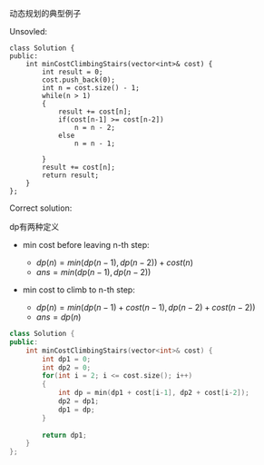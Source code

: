 动态规划的典型例子

Unsovled:

```
class Solution {
public:
    int minCostClimbingStairs(vector<int>& cost) {
        int result = 0;
        cost.push_back(0);
        int n = cost.size() - 1;
        while(n > 1)
        {
            result += cost[n];
            if(cost[n-1] >= cost[n-2])
                n = n - 2;
            else
                n = n - 1;
            
        }
        result += cost[n];
        return result;
    }
};
```

Correct solution: 

dp有两种定义

- min cost before leaving n-th step: 
  - $dp(n) = min(dp(n-1), dp(n-2)) + cost(n)$
  - $ans = min(dp(n-1), dp(n-2))$

- min cost to climb to n-th step:
  - $dp(n) = min(dp(n-1)+cost(n-1), dp(n-2)+cost(n-2))$
  - $ans = dp(n)$

```C++
class Solution {
public:
    int minCostClimbingStairs(vector<int>& cost) {
        int dp1 = 0;
        int dp2 = 0;
        for(int i = 2; i <= cost.size(); i++)
        {
            int dp = min(dp1 + cost[i-1], dp2 + cost[i-2]);
            dp2 = dp1;
            dp1 = dp;
        }
        
        return dp1;
    }
};
```

